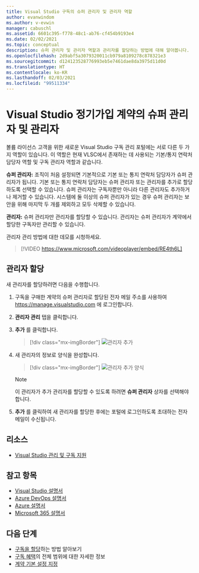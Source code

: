 ```yaml
---
title: Visual Studio 구독의 슈퍼 관리자 및 관리자 역할
author: evanwindom
ms.author: v-evwin
manager: cabuschl
ms.assetid: 6601c395-f778-48c1-ab76-cf454b9193e4
ms.date: 02/02/2021
ms.topic: conceptual
description: 슈퍼 관리자 및 관리자 역할과 관리자를 할당하는 방법에 대해 알아봅니다.
ms.openlocfilehash: 2d9abf5a3079320011cb979a8109278c878321e3
ms.sourcegitcommit: d124123528776993eb5e7461dae8da3975d11d0d
ms.translationtype: HT
ms.contentlocale: ko-KR
ms.lasthandoff: 02/03/2021
ms.locfileid: "99511334"
---
```

# <a name="super-admins-and-admins-for-visual-studio-subscription-agreements"></a>Visual Studio 정기가입 계약의 슈퍼 관리자 및 관리자

볼륨 라이선스 고객을 위한 새로운 Visual Studio 구독 관리 포털에는 서로 다른 두 가지 역할이 있습니다. 이 역할은 현재 VLSC에서 존재하는 데 사용되는 기본/통지 연락처 담당자 역할 및 구독 관리자 역할과 같습니다.

**슈퍼 관리자:** 조직이 처음 설정되면 기본적으로 기본 또는 통지 연락처 담당자가 슈퍼 관리자가 됩니다. 기본 또는 통지 연락처 담당자는 슈퍼 관리자 또는 관리자를 추가로 할당하도록 선택할 수 있습니다. 슈퍼 관리자는 구독자뿐만 아니라 다른 관리자도 추가하거나 제거할 수 있습니다. 시스템에 둘 이상의 슈퍼 관리자가 있는 경우 슈퍼 관리자는 보안을 위해 마지막 두 개를 제외하고 모두 삭제할 수 있습니다.

**관리자:** 슈퍼 관리자만 관리자를 할당할 수 있습니다. 관리자는 슈퍼 관리자가 계약에서 할당한 구독자만 관리할 수 있습니다.

관리자 관리 방법에 대한 데모를 시청하세요. 
> [!VIDEO https://www.microsoft.com/videoplayer/embed/RE4th6L]

## <a name="assigning-admins"></a>관리자 할당
새 관리자를 할당하려면 다음을 수행합니다.
1. 구독을 구매한 계약의 슈퍼 관리자로 할당된 전자 메일 주소를 사용하여 https://manage.visualstudio.com 에 로그인합니다.
2. **관리자 관리** 탭을 클릭합니다.
3. **추가** 를 클릭합니다.
   > [!div class="mx-imgBorder"]
   > ![관리자 추가](_img/admin-roles/add-admins.png "관리자 관리 블레이드를 클릭한 다음 추가를 클릭하여 새 관리자를 할당합니다.")
4. 새 관리자의 정보로 양식을 완성합니다.  
   > [!div class="mx-imgBorder"]
   > ![관리자 추가 양식](_img/admin-roles/add-form.png "새 관리자의 로그인 정보를 입력하고 이 관리자를 슈퍼 관리자로 지정할지 여부를 선택합니다.  그런 다음 추가를 클릭합니다.")

   > [!NOTE]
   > 이 관리자가 추가 관리자를 할당할 수 있도록 하려면 **슈퍼 관리자** 상자를 선택해야 합니다.

5. **추가** 를 클릭하여 새 관리자를 할당한 후에는 포털에 로그인하도록 초대하는 전자 메일이 수신됩니다.  

## <a name="resources"></a>리소스
- [Visual Studio 관리 및 구독 지원](https://my.visualstudio.com/gethelp)

## <a name="see-also"></a>참고 항목
- [Visual Studio 설명서](/visualstudio/)
- [Azure DevOps 설명서](/azure/devops/)
- [Azure 설명서](/azure/)
- [Microsoft 365 설명서](/microsoft-365/)



## <a name="next-steps"></a>다음 단계
- [구독을 할당](assign-license.md)하는 방법 알아보기
- [구독 혜택](https://visualstudio.microsoft.com/vs/benefits/)의 전체 범위에 대한 자세한 정보
- [계약 기본 설정 지정](admin-prefs.md)